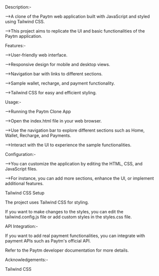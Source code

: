 Description:-


-->A clone of the Paytm web application built with JavaScript and styled using Tailwind CSS. 

-->This project aims to replicate the UI and basic functionalities of the Paytm application.

Features:-

-->User-friendly web interface.

-->Responsive design for mobile and desktop views.

-->Navigation bar with links to different sections.

-->Sample wallet, recharge, and payment functionality.

-->Tailwind CSS for easy and efficient styling.


Usage:-

-->Running the Paytm Clone App

-->Open the index.html file in your web browser.

-->Use the navigation bar to explore different sections such as Home, Wallet, Recharge, and Payments.

-->Interact with the UI to experience the sample functionalities.

Configuration:-

-->You can customize the application by editing the HTML, CSS, and JavaScript files. 

-->For instance, you can add more sections, enhance the UI, or implement additional features.

Tailwind CSS Setup

The project uses Tailwind CSS for styling. 

If you want to make changes to the styles, you can edit the tailwind.config.js file or add custom styles in the styles.css file.


API Integration:-

If you want to add real payment functionalities, you can integrate with payment APIs such as Paytm's official API. 

Refer to the Paytm developer documentation for more details.


Acknowledgements:-

Tailwind CSS











